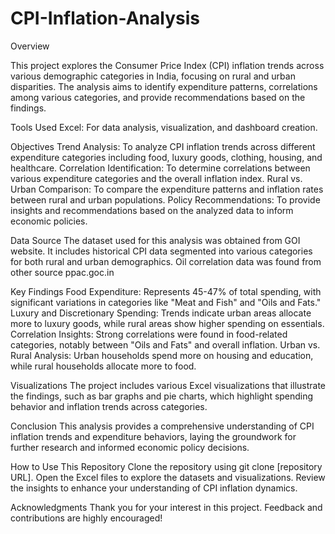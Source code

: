 # CPI-Inflation-Analysis

Overview

This project explores the Consumer Price Index (CPI) inflation trends across various demographic categories in India, focusing on rural and urban disparities. The analysis aims to identify expenditure patterns, correlations among various categories, and provide recommendations based on the findings.

Tools Used
Excel: For data analysis, visualization, and dashboard creation.

Objectives
Trend Analysis: To analyze CPI inflation trends across different expenditure categories including food, luxury goods, clothing, housing, and healthcare.
Correlation Identification: To determine correlations between various expenditure categories and the overall inflation index.
Rural vs. Urban Comparison: To compare the expenditure patterns and inflation rates between rural and urban populations.
Policy Recommendations: To provide insights and recommendations based on the analyzed data to inform economic policies.

Data Source
The dataset used for this analysis was obtained from GOI website. It includes historical CPI data segmented into various categories for both rural and urban demographics.
Oil correlation data was found from other source ppac.goc.in


Key Findings
Food Expenditure: Represents 45-47% of total spending, with significant variations in categories like "Meat and Fish" and "Oils and Fats."
Luxury and Discretionary Spending: Trends indicate urban areas allocate more to luxury goods, while rural areas show higher spending on essentials.
Correlation Insights: Strong correlations were found in food-related categories, notably between "Oils and Fats" and overall inflation.
Urban vs. Rural Analysis: Urban households spend more on housing and education, while rural households allocate more to food.

Visualizations
The project includes various Excel visualizations that illustrate the findings, such as bar graphs and pie charts, which highlight spending behavior and inflation trends across categories.

Conclusion
This analysis provides a comprehensive understanding of CPI inflation trends and expenditure behaviors, laying the groundwork for further research and informed economic policy decisions.

How to Use This Repository
Clone the repository using git clone [repository URL].
Open the Excel files to explore the datasets and visualizations.
Review the insights to enhance your understanding of CPI inflation dynamics.

Acknowledgments
Thank you for your interest in this project. Feedback and contributions are highly encouraged!
